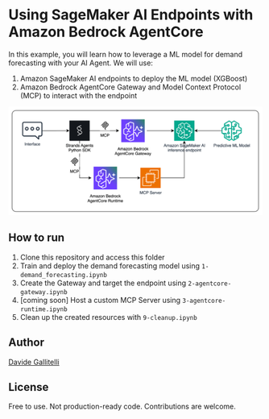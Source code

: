 # Using SageMaker AI Endpoints with Amazon Bedrock AgentCore

In this example, you will learn how to leverage a ML model for demand forecasting with your AI Agent. We will use:

1. Amazon SageMaker AI endpoints to deploy the ML model (XGBoost)
2. Amazon Bedrock AgentCore Gateway and Model Context Protocol (MCP) to interact with the endpoint

![architecture-diagram](architecture-diagram.png)

## How to run

1. Clone this repository and access this folder
2. Train and deploy the demand forecasting model using `1-demand_forecasting.ipynb`
3. Create the Gateway and target the endpoint using `2-agentcore-gateway.ipynb`
4. [coming soon] Host a custom MCP Server using `3-agentcore-runtime.ipynb`
5. Clean up the created resources with `9-cleanup.ipynb`

## Author

[Davide Gallitelli](https://www.linkedin.com/in/dgallitelli/)

## License

Free to use. Not production-ready code. Contributions are welcome.
